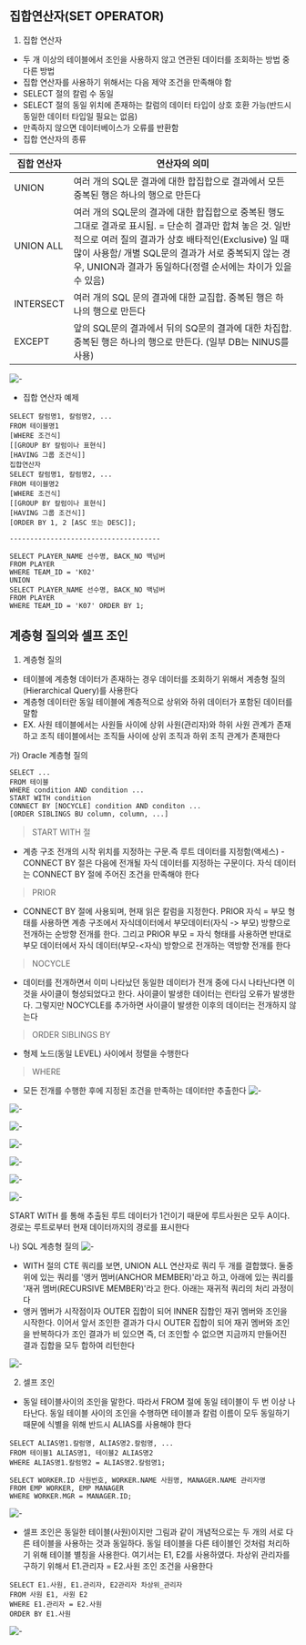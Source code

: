 
## 집합연산자(SET OPERATOR)
1. 집합 연산자
- 두 개 이상의 테이블에서 조인을 사용하지 않고 연관된 데이터를 조회하는 방법 중 다른 방법
- 집합 연산자를 사용하기 위해서는 다음 제약 조건을 만족해야 함
- SELECT 절의 칼럼 수 동일
- SELECT 절의 동일 위치에 존재하는 칼럼의 데이터 타입이 상호 호환 가능(반드시 동일한 데이터 타입일 필요는 없음)
- 만족하지 않으면 데이터베이스가 오류를 반환함
- 집합 연산자의 종류

| 집합 연산자    | 연산자의 의미                                                                                                                                                                         |
| --------- | ------------------------------------------------------------------------------------------------------------------------------------------------------------------------------- |
| UNION     | 여러 개의 SQL문 결과에 대한 합집합으로 결과에서 모든 중복된 행은 하나의 행으로 만든다                                                                                                                              |
| UNION ALL | 여러 개의 SQL문의 결과에 대한 합집합으로 중복된 행도 그대로 결과로 표시됨. = 단순히 결과만 합쳐 놓은 것. 일반적으로 여러 질의 결과가 상호 배타적인(Exclusive) 일 때 많이 사용함/ 개별 SQL문의 결과가 서로 중복되지 않는 경우, UNION과 결과가 동일하다(정렬 순서에는 차이가 있을 수 있음) |
| INTERSECT | 여러 개의 SQL 문의 결과에 대한 교집합. 중복된 행은 하나의 행으로 만든다                                                                                                                                     |
| EXCEPT    | 앞의 SQL문의 결과에서 뒤의 SQ문의 결과에 대한 차집합. 중복된 행은 하나의 행으로 만든다. (일부 DB는 NINUS를 사용)                                                                                                        |
![-](https://img1.daumcdn.net/thumb/R1280x0/?scode=mtistory2&fname=https%3A%2F%2Fblog.kakaocdn.net%2Fdn%2FdixblF%2FbtshTvIadHl%2FPFfXDcm2waj7M6HwEQ4lek%2Fimg.png)

- 집합 연산자 예제
```
SELECT 칼럼명1, 칼럼명2, ...
FROM 테이블명1
[WHERE 조건식]
[[GROUP BY 칼럼이나 표현식]
[HAVING 그룹 조건식]]
집합연산자
SELECT 칼럼명1, 칼럼명2, ...
FROM 테이블명2
[WHERE 조건식]
[[GROUP BY 칼럼이나 표현식]
[HAVING 그룹 조건식]]
[ORDER BY 1, 2 [ASC 또는 DESC]];

-------------------------------------

SELECT PLAYER_NAME 선수명, BACK_NO 백넘버
FROM PLAYER
WHERE TEAM_ID = 'K02'
UNION
SELECT PLAYER_NAME 선수명, BACK_NO 백넘버
FROM PLAYER
WHERE TEAM_ID = 'K07' ORDER BY 1;
```

## 계층형 질의와 셀프 조인

1. 계층형 질의
- 테이블에 계층형 데이터가 존재하는 경우 데이터를 조회하기 위해서 계층형 질의 (Hierarchical Query)를 사용한다
- 계층형 데이터란 동일 테이블에 계층적으로 상위와 하위 데이터가 포함된 데이터를 말함
- EX. 사원 테이블에서는 사원들 사이에 상위 사원(관리자)와 하위 사원 관계가 존재하고 조직 테이블에서는 조직들 사이에 상위 조직과 하위 조직 관계가 존재한다

가) Oracle 계층형 질의
```
SELECT ...
FROM 테이블
WHERE condition AND condition ...
START WITH condition
CONNECT BY [NOCYCLE] condition AND conditon ...
[ORDER SIBLINGS BU column, column, ...]
```

> START WITH 절
- 계층 구조 전개의 시작 위치를 지정하는 구문.즉 루트 데이터를 지정함(액세스) - CONNECT BY 절은 다음에 전개될 자식 데이터를 지정하는 구문이다. 자식 데이터는 CONNECT BY 절에 주어진 조건을 만족해야 한다

> PRIOR
- CONNECT BY 절에 사용되며, 현재 읽은 칼럼을 지정한다. PRIOR 자식 = 부모 형태를 사용하면 계층 구조에서 자식데이터에서 부모데이터(자식 -> 부모) 방향으로 전개하는 순방향 전개를 한다. 그리고 PRIOR 부모  = 자식 형태를 사용하면 반대로 부모 데이터에서 자식 데이터(부모-<자식) 방향으로 전개하는 역방향 전개를 한다

> NOCYCLE
- 데이터를 전개하면서 이미 나타났던 동일한 데이터가 전개 중에 다시 나타난다면 이것을 사이클이 형성되었다고 한다. 사이클이 발생한 데이터는 런타임 오류가 발생한다. 그렇지만 NOCYCLE를 추가하면 사이클이 발생한 이후의 데이터는 전개하지 않는다

> ORDER SIBLINGS BY
- 형제 노드(동일 LEVEL) 사이에서 정렬을 수행한다

>WHERE
- 모든 전개를 수행한 후에 지정된 조건을 만족하는 데이터만 추출한다
![-](https://img1.daumcdn.net/thumb/R1280x0/?scode=mtistory2&fname=https%3A%2F%2Fblog.kakaocdn.net%2Fdn%2Fxq3HR%2FbtshCc4d5AJ%2FefGzfH7wmLyDQvFgY8Rne0%2Fimg.png)

![-](https://img1.daumcdn.net/thumb/R1280x0/?scode=mtistory2&fname=https%3A%2F%2Fblog.kakaocdn.net%2Fdn%2FMAchb%2FbtshFaygksp%2F89pDX0xXX1zZVSDR0SQOO0%2Fimg.png)

![-](https://img1.daumcdn.net/thumb/R1280x0/?scode=mtistory2&fname=https%3A%2F%2Fblog.kakaocdn.net%2Fdn%2FAbExD%2FbtshBk9rqDj%2FUPRQx1832HMrNH4zJQ4f5k%2Fimg.png)

![-](https://img1.daumcdn.net/thumb/R1280x0/?scode=mtistory2&fname=https%3A%2F%2Fblog.kakaocdn.net%2Fdn%2FcB4yFs%2FbtshMVHhagW%2Flk0Uc4dbf8G9v6kiAuT0z1%2Fimg.png)

![-](https://img1.daumcdn.net/thumb/R1280x0/?scode=mtistory2&fname=https%3A%2F%2Fblog.kakaocdn.net%2Fdn%2FcTyVN2%2FbtshA4MuXAC%2FQ1m23FtRe5rnv4SBvKy3e0%2Fimg.png)

![-](https://img1.daumcdn.net/thumb/R1280x0/?scode=mtistory2&fname=https%3A%2F%2Fblog.kakaocdn.net%2Fdn%2FsntW2%2FbtshA5xQCk1%2F77xiCLOb6hhDJMOPajUhQ1%2Fimg.png)

![-](https://img1.daumcdn.net/thumb/R1280x0/?scode=mtistory2&fname=https%3A%2F%2Fblog.kakaocdn.net%2Fdn%2FrI35F%2FbtshAASt7N7%2FRkNyKj0styok4M2ZOGJeK1%2Fimg.png)

START WITH 를 통해 추출된 루트 데이터가 1건이기 때문에 루트사원은 모두 A이다. 경로는 루트로부터 현재 데이터까지의 경로를 표시한다

나) SQL 계층형 질의
![-](https://img1.daumcdn.net/thumb/R1280x0/?scode=mtistory2&fname=https%3A%2F%2Fblog.kakaocdn.net%2Fdn%2F8pYno%2FbtshPp9kylJ%2FF4xujm6YPgdK0ZnmCGvkI1%2Fimg.png)

- WITH 절의 CTE 쿼리를 보면, UNION ALL 연산자로 쿼리 두 개를 결합했다. 둘중 위에 있는 쿼리를 '앵커 멤버(ANCHOR MEMBER)'라고 하고, 아래에 있는 쿼리를 '재귀 멤버(RECURSIVE MEMBER)'라고 한다. 아래는 재귀적 쿼리의 처리 과정이다
- 앵커 멤버가 시작점이자 OUTER 집합이 되어 INNER 집합인 재귀 멤버와 조인을 시작한다. 이어서 앞서 조인한 결과가 다시 OUTER 집합이 되어 재귀 멤버와 조인을 반복하다가 조인 결과가 비 있으면 즉, 더 조인할 수 없으면 지금까지 만들어진 결과 집합을 모두 합하여 리턴한다

![-](https://img1.daumcdn.net/thumb/R1280x0/?scode=mtistory2&fname=https%3A%2F%2Fblog.kakaocdn.net%2Fdn%2Fdw11yP%2FbtshBm0uCU3%2FkSpcKMpM25CEX7Sweqym60%2Fimg.png)


2. 셀프 조인
- 동일 테이블사이의 조인을 말한다. 따라서 FROM 절에 동일 테이블이 두 번 이상 나타난다. 동일 테이블 사이의 조인을 수행하면 테이블과 칼럼 이름이 모두 동일하기 때문에 식별을 위해 반드시 ALIAS를 사용해야 한다
```
SELECT ALIAS명1.칼럼명, ALIAS명2.칼럼명, ...
FROM 테이블1 ALIAS명1, 테이블2 ALIAS명2
WHERE ALIAS명1.칼럼명2 = ALIAS명2.칼럼명1;
```

```
SELECT WORKER.ID 사원번호, WORKER.NAME 사원명, MANAGER.NAME 관리자명
FROM EMP WORKER, EMP MANAGER
WHERE WORKER.MGR = MANAGER.ID;
```

![-](https://img1.daumcdn.net/thumb/R1280x0/?scode=mtistory2&fname=https%3A%2F%2Fblog.kakaocdn.net%2Fdn%2FIhmYj%2FbtshMV8nHAl%2FPCgKDt7XhmuPzzEOcFquJ1%2Fimg.png)

- 셀프 조인은 동일한 테이블(사원)이지만 그림과 같이 개념적으로는 두 개의 서로 다른 테이블을 사용하는 것과 동일하다. 동일 테이블을 다른 테이블인 것처럼 처리하기 위해 테이블 별칭을 사용한다. 여기서는 E1, E2를 사용하였다. 차상위 관리자를 구하기 위해서 E1.관리자 = E2.사원 조인 조건을 사용한다

```
SELECT E1.사원, E1.관리자, E2관리자 차상위_관리자
FROM 사원 E1, 사원 E2
WHERE E1.관리자 = E2.사원
ORDER BY E1.사원
```

![-](https://img1.daumcdn.net/thumb/R1280x0/?scode=mtistory2&fname=https%3A%2F%2Fblog.kakaocdn.net%2Fdn%2FbIcjpW%2FbtshTvIb26c%2F418KOMrKvwXMmEvYkkLtl0%2Fimg.png)

